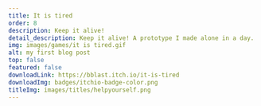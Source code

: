 ```yaml
---
title: It is tired
order: 8
description: Keep it alive!
detail_description: Keep it alive! A prototype I made alone in a day.
img: images/games/it is tired.gif
alt: my first blog post
top: false
featured: false
downloadLink: https://bblast.itch.io/it-is-tired
downloadImg: badges/itchio-badge-color.png
titleImg: images/titles/helpyourself.png
---
```

